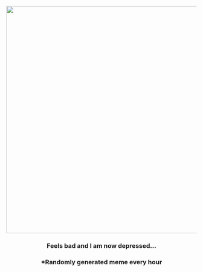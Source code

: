 <p align="center">
        <img src="https://i.redd.it/1kggnmicwu391.gif" width="600" height="600">
        </p>
        <h3 align="center">Feels bad and I am now depressed...</h3>
        <h3 align="center">*Randomly generated meme every hour</h3>
    